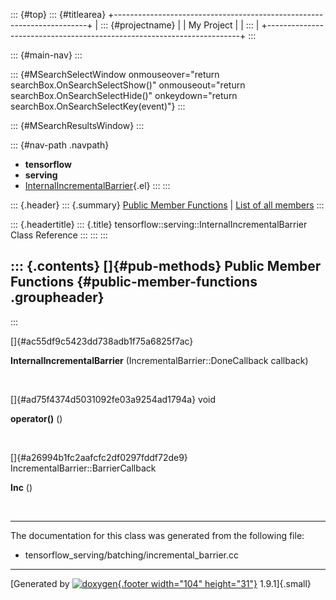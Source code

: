 ::: {#top}
::: {#titlearea}
+-----------------------------------------------------------------------+
| ::: {#projectname}                                                    |
| My Project                                                            |
| :::                                                                   |
+-----------------------------------------------------------------------+
:::

::: {#main-nav}
:::

::: {#MSearchSelectWindow onmouseover="return searchBox.OnSearchSelectShow()" onmouseout="return searchBox.OnSearchSelectHide()" onkeydown="return searchBox.OnSearchSelectKey(event)"}
:::

::: {#MSearchResultsWindow}
:::

::: {#nav-path .navpath}
-   **tensorflow**
-   **serving**
-   [InternalIncrementalBarrier](classtensorflow_1_1serving_1_1InternalIncrementalBarrier.html){.el}
:::
:::

::: {.header}
::: {.summary}
[Public Member Functions](#pub-methods) \| [List of all
members](classtensorflow_1_1serving_1_1InternalIncrementalBarrier-members.html)
:::

::: {.headertitle}
::: {.title}
tensorflow::serving::InternalIncrementalBarrier Class Reference
:::
:::
:::

::: {.contents}
[]{#pub-methods} Public Member Functions {#public-member-functions .groupheader}
----------------------------------------
:::

[]{#ac55df9c5423dd738adb1f75a6825f7ac}  

**InternalIncrementalBarrier** (IncrementalBarrier::DoneCallback
callback)

 

[]{#ad75f4374d5031092fe03a9254ad1794a} void 

**operator()** ()

 

[]{#a26994b1fc2aafcfc2df0297fddf72de9}
IncrementalBarrier::BarrierCallback 

**Inc** ()

 

------------------------------------------------------------------------

The documentation for this class was generated from the following file:

-   tensorflow\_serving/batching/incremental\_barrier.cc

------------------------------------------------------------------------

[Generated by [![doxygen](doxygen.svg){.footer width="104"
height="31"}](https://www.doxygen.org/index.html) 1.9.1]{.small}
